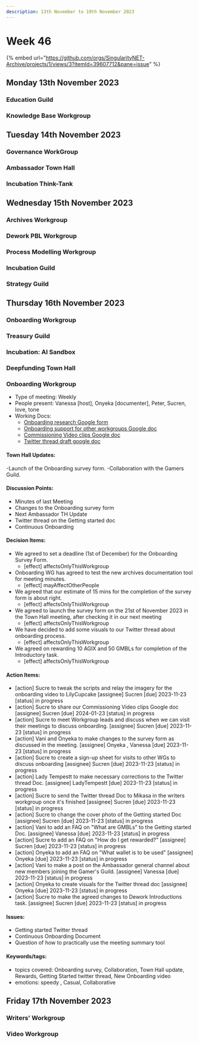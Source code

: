 ```yaml
---
description: 13th November to 19th November 2023
---
```


# Week 46

{% embed url="https://github.com/orgs/SingularityNET-Archive/projects/1/views/3?itemId=39607712&pane=issue" %}

## Monday 13th November 2023 <a href="#docs-internal-guid-9805ff01-7fff-3555-5547-3dfbc67705b3" id="docs-internal-guid-9805ff01-7fff-3555-5547-3dfbc67705b3"></a>

### Education Guild

### Knowledge Base Workgroup

## Tuesday 14th November 2023

### Governance WorkGroup

### Ambassador Town Hall

### Incubation Think-Tank

## Wednesday 15th November 2023

### Archives Workgroup

### Dework PBL Workgroup

### Process Modelling Workgroup

### Incubation Guild

### Strategy Guild

## Thursday 16th November 2023


### Onboarding Workgroup

### Treasury Guild

### Incubation: AI Sandbox

### Deepfunding Town Hall


### Onboarding Workgroup

- Type of meeting: Weekly
- People present: Vanessa [host], Onyeka  [documenter], Peter, Sucren, love, tone
- Working Docs:
  - [Onboarding research Google form](https://forms.gle/dJMGVP7FZDMdyw6h6)
  - [Onboarding support for other workgroups Google doc](https://docs.google.com/document/d/1fYx3CXgT-NGi19TmBUxS3lTMu93Hx68cpGST8TED9cA/edit?usp=sharing)
  - [Commissioning Video clips Google doc](https://docs.google.com/document/d/1qUp1g2q8fooIgIyjVM5uUOhT-_18A-HOs77A5gQeuDQ/edit?usp=sharing)
  - [Twitter thread draft google doc](https://docs.google.com/document/d/184jGMoNmQ4uaumRf-DWqEhgdgDEIvWDWRyaZhiZIXRk/edit?usp=sharing)

#### Town Hall Updates:
-Launch of the Onboarding survey form.
-Collaboration with the Gamers Guild.




#### Discussion Points:
- Minutes of last Meeting 
- Changes to the Onboarding survey form
- Next Ambassador TH Update
- Twitter thread on the Getting started doc 
- Continuous Onboarding

#### Decision Items:
- We agreed to set a deadline (1st of December) for the Onboarding Survey Form.
  - [effect] affectsOnlyThisWorkgroup
- Onboarding WG has agreed to test the new archives documentation tool for meeting minutes.
  - [effect] mayAffectOtherPeople
- We agreed that our estimate of 15 mins for the completion of the survey form is about right.
  - [effect] affectsOnlyThisWorkgroup
- We agreed to launch the survey form on the 21st of November 2023 in the Town Hall meeting, after checking it in our next meeting
  - [effect] affectsOnlyThisWorkgroup
- We have decided to add some visuals to our Twitter thread about onboarding process. 
  - [effect] affectsOnlyThisWorkgroup
- We agreed on rewarding 10 AGIX and 50 GMBLs for completion of the Introductory task.
  - [effect] affectsOnlyThisWorkgroup

#### Action Items:
- [action] Sucre to tweak the scripts and relay the imagery for the onboarding video to LilyCupcake [assignee] Sucren [due] 2023-11-23 [status] in progress
- [action] Sucre to share our Commissioning Video clips Google doc [assignee] Sucren [due] 2024-01-23 [status] in progress
- [action] Sucre to meet Workgroup leads and discuss when we can visit their meetings to discuss onboarding. [assignee] Sucren [due] 2023-11-23 [status] in progress
- [action] Vani and Onyeka to make changes to the survey form as discussed in the meeting. [assignee] Onyeka , Vanessa [due] 2023-11-23 [status] in progress
- [action] Sucre to create a sign-up sheet for visits to other WGs to discuss onboarding [assignee] Sucren [due] 2023-11-23 [status] in progress
- [action] Lady Tempestt to make necessary corrections to the Twitter thread Doc. [assignee] LadyTempestt [due] 2023-11-23 [status] in progress
- [action] Sucre to send the Twitter thread Doc to Mikasa in the writers workgroup once it's finished [assignee] Sucren [due] 2023-11-23 [status] in progress
- [action] Sucre to change the cover photo of the Getting started Doc  [assignee] Sucren [due] 2023-11-23 [status] in progress
- [action] Vani to add an FAQ on "What are GMBLs" to the Getting started Doc.  [assignee] Vanessa [due] 2023-11-23 [status] in progress
- [action] Sucre to add an FAQ on "How do I get rewarded?"  [assignee] Sucren [due] 2023-11-23 [status] in progress
- [action] Onyeka to add an FAQ on "What wallet is to be used" [assignee] Onyeka  [due] 2023-11-23 [status] in progress
- [action]  Vani to make a post on the Ambassador general channel about new members joining the Gamer's Guild. [assignee] Vanessa [due] 2023-11-23 [status] in progress
- [action] Onyeka to create visuals for the Twitter thread doc [assignee] Onyeka  [due] 2023-11-23 [status] in progress
- [action] Sucre to make the agreed changes to Dework Introductions task. [assignee] Sucren [due] 2023-11-23 [status] in progress

#### Issues:
- Getting started Twitter thread
- Continuous Onboarding Document
- Question of how to practically use the meeting summary tool

#### Keywords/tags:
- topics covered: Onboarding survey, Collaboration, Town Hall update, Rewards, Getting Started twitter thread, New Onboarding video
- emotions: speedy , Casual, Collaborative


## Friday 17th November 2023

### Writers' Workgroup

### Video Workgroup